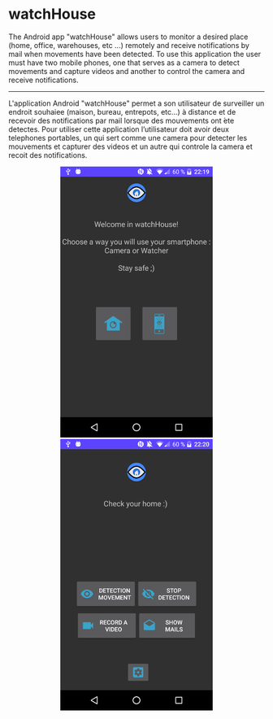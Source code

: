 # watchHouse
The Android app "watchHouse" allows users to monitor a desired place (home, office, warehouses, etc ...) remotely and receive notifications by mail when movements have been detected.
To use this application the user must have two mobile phones, one that serves as a camera to detect movements and capture videos and another to control the camera and receive notifications.
________
L'application Android "watchHouse" permet a son utilisateur de surveiller un endroit souhaiеe (maison, bureau, entrepots, etc...) à distance et de recevoir des notifications par mail lorsque des mouvements ont ́ete detectes.
Pour utiliser cette application l’utilisateur doit avoir deux telephones portables, un qui sert comme une camera pour detecter les mouvements et capturer des videos et un autre qui controle la camera et recoit des notifications.

<p align="center">
  <img src="https://github.com/miralisa/watchHouse/blob/master/screenshots/watchHouse1.png" width=300 />
  <img src="https://github.com/miralisa/watchHouse/blob/master/screenshots/watchHouse2.png" width=300 />
</p>
